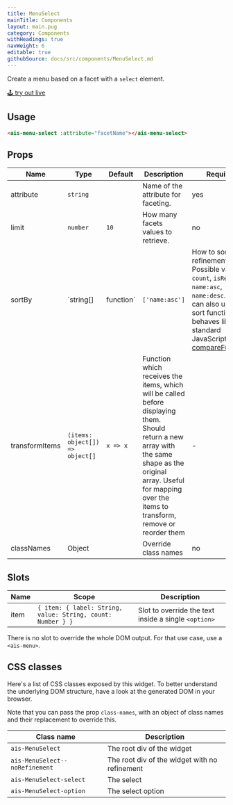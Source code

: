 ```yaml
---
title: MenuSelect
mainTitle: Components
layout: main.pug
category: Components
withHeadings: true
navWeight: 6
editable: true
githubSource: docs/src/components/MenuSelect.md
---
```


Create a menu based on a facet with a `select` element.

<a class="btn btn-static-theme" href="stories/?selectedKind=MenuSelect">🕹 try out live</a>

## Usage

```html
<ais-menu-select :attribute="facetName"></ais-menu-select>
```

## Props

Name | Type | Default | Description | Required
---|---|---|---|---
attribute | `string` | | Name of the attribute for faceting. | yes
limit | `number` | `10` | How many facets values to retrieve. | no
sortBy | `string[]|function` | `['name:asc']` | How to sort refinements. Possible values: `count`, `isRefined`, `name:asc`, `name:desc`. You can also use a sort function that behaves like the standard JavaScript [compareFunction](https://developer.mozilla.org/en-US/docs/Web/JavaScript/Reference/Global_Objects/Array/sort#Syntax). | no
transformItems | `(items: object[]) => object[]` | `x => x` | Function which receives the items, which will be called before displaying them. Should return a new array with the same shape as the original array. Useful for mapping over the items to transform, remove or reorder them | -
classNames | Object | | Override class names | no

## Slots

Name | Scope | Description
---|---|---
item | `{ item: { label: String, value: String, count: Number } }` | Slot to override the text inside a single `<option>`

There is no slot to override the whole DOM output. For that use case, use a `<ais-menu>`.

## CSS classes

Here's a list of CSS classes exposed by this widget. To better understand the underlying
DOM structure, have a look at the generated DOM in your browser.

Note that you can pass the prop `class-names`, with an object of class names and their replacement to override this.

Class name | Description
---|---
`ais-MenuSelect` | The root div of the widget
`ais-MenuSelect--noRefinement	` | The root div of the widget with no refinement
`ais-MenuSelect-select` | The select
`ais-MenuSelect-option` | The select option

